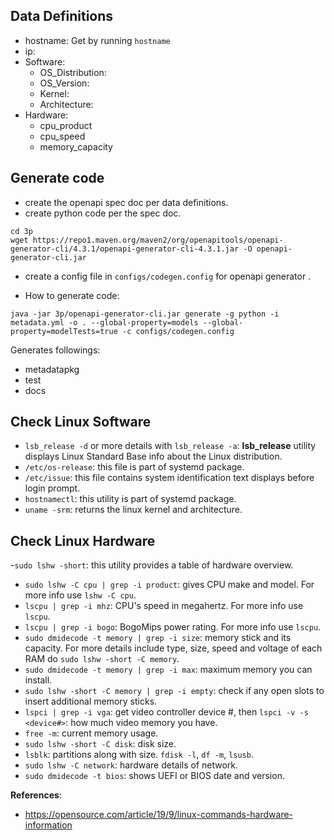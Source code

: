 

## Data Definitions

- hostname:  Get by running `hostname`
- ip:
- Software: 
   - OS_Distribution: 
   - OS_Version:
   - Kernel:
   - Architecture:
- Hardware:
   - cpu_product
   - cpu_speed
   - memory_capacity

## Generate code 
- create the openapi spec doc per data definitions.
- create python code per the spec doc.

```
cd 3p
wget https://repo1.maven.org/maven2/org/openapitools/openapi-generator-cli/4.3.1/openapi-generator-cli-4.3.1.jar -O openapi-generator-cli.jar
```

- create a config file in `configs/codegen.config` for openapi generator .

- How to generate code:

```
java -jar 3p/openapi-generator-cli.jar generate -g python -i metadata.yml -o . --global-property=models --global-property=modelTests=true -c configs/codegen.config
```

Generates followings:
- metadatapkg
- test
- docs

## Check Linux Software

- `lsb_release -d` or more details with `lsb_release -a`: **lsb_release** utility displays Linux Standard Base info about the Linux distribution.
- `/etc/os-release`: this file is part of systemd package.
- `/etc/issue`: this file contains system identification text displays before login prompt.
- `hostnamectl`: this utility is part of systemd package.
- `uname -srm`: returns the linux kernel and architecture.

## Check Linux Hardware
-`sudo lshw -short`: this utility provides a table of hardware overview.
- `sudo lshw -C cpu | grep -i product`: gives CPU make and model. For more info use `lshw -C cpu`. 
- `lscpu | grep -i mhz`: CPU's speed in megahertz. For more info use `lscpu`.  
- `lscpu | grep -i bogo`: BogoMips power rating. For more info use `lscpu`.  
- `sudo dmidecode -t memory | grep -i size`: memory stick and its capacity. For more details include type, size, speed and voltage of each RAM do `sudo lshw -short -C memory`.
- `sudo dmidecode -t memory | grep -i max`: maximum memory you can install.
- `sudo lshw -short -C memory | grep -i empty`: check if any open slots to insert additional memory sticks.
- `lspci | grep -i vga`:  get video controller device #,  then `lspci -v -s <device#>`: how much video memory you have.
- `free -m`: current memory usage.
- `sudo lshw -short -C disk`: disk size.
- `lsblk`: partitions along with size. `fdisk -l`, `df -m`, `lsusb`.
- `sudo lshw -C network`: hardware details of network.
- `sudo dmidecode -t bios`: shows UEFI or BIOS date and version.


**References**:
- https://opensource.com/article/19/9/linux-commands-hardware-information 